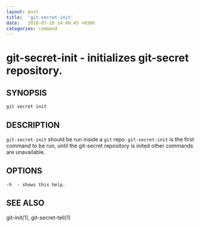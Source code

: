 ```yaml
---
layout: post
title:  'git-secret-init'
date:   2016-07-10 14:40:45 +0300
categories: command
---
```

git-secret-init - initializes git-secret repository.
====================================================

## SYNOPSIS

    git secret init


## DESCRIPTION
`git-secret-init` should be run inside a `git` repo. `git-secret-init` is the first command to be run, until the git-secret repository is inited other commands are unavailable.


## OPTIONS

    -h  - shows this help.


## SEE ALSO

git-init(1), git-secret-tell(1)
